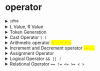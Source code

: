 # operator

<details>

<summary> বেসিক  </summary>

operator এর কাজ হলো operand এর উপর বিভিন্ন অপারেশন চালানো। a+b⁠ এখানে a এবং b হলো operand, + হলো operator. operand এবং operator মিলে যে কাজ করে তাকে expression বলে। C তে প্রতিটা expression এর শেষে সেমিকোলন দিতে হয়। সাধারণত expression এর মাধ্যমে variable এ ভ্যালু store করা হয়। expression এর আউটপুট constant ভ্যালু হয়।

&#x20;একটা expression নিজেও operand হতে পারে। যেমন- `(4-3) + (2-1)`

`<operand> <operator> <operand>`এই সিনট্যাক্স কে infix বলে।

``

</details>

<details>

<summary>L Value, R Value</summary>

lvalue মানে হলো এটা data store করতে পারে, এর একটা মেমোরি এড্রেস আছে, এবং এটা অবশ্যই একটা variable হবে, কোনোরকম constant, expression, function হবে না।

rvalue তে কোনোরকম data store করার সক্ষমতা থাকেনা, এগুলো constant, expression, function হয়।

</details>

<details>

<summary>Token Generation</summary>

Compilation process এর প্রথম ধাপ Lexical analysis. Lexical analyzer(source code স্ক্যান করে)  token এ কনভার্ট করে (যদি lexemes পাওয়া যায়)।  lexemes=  meaningful sequence of characters (highest). C তে বিভিন্ন ধরনের token আছে। যেমন:

```
1) Keywords: 
Examples- for, while, if etc.

2) Identifier
Examples- Variable name, function name etc.

3) Operators:
Examples- '+', '++', '-' etc.

4) Separators:
Examples- ', ' ';' etc
```

<img src="../.gitbook/assets/Screenshot from 2022-04-14 16-56-46.png" alt="" data-size="original">

</details>

<details>

<summary>Cast Operator <code>( )</code></summary>

Cast Operator `( )`  দিয়ে explicit ভাবে একটা ডাটা টাইপ থেকে অন্য একটা ডাটা টাইপে কনভার্সন করা যায়।&#x20;

`(type_name) expression` হলো এর সিনট্যাক্স।



</details>

<details>

<summary>Arithmetic operator <mark style="color:orange;"><code>+ - * / %</code><code>⁠</code></mark></summary>

![](../.gitbook/assets/qqq.png)

`*` `/` `%` এর অগ্রাধিকার (precedence) বেশি ( associativity বাম থেকে ডানে), এরপরের সিরিয়ালে আসবে `+` `-` (associativity বাম থেকে ডানে)। precedence একই লেভেলের হলে associativity দিয়ে হিসাব হয়। `*` `/` `%` এরা একই লেভেলের, এদের মধ্যে যে বামদিকে আসবে তার কাজই আগে হবে।

`/` এর মাধ্যমে Quotient(ভাগফল) বের হয়, `%` এর মাধ্যমে Remainder(ভাগশেষ) বের হয়।

`%` modulus operator শুধুমাত্র int এর জন্য প্রযোজ্য। modulus means the remainder part of integer division.

</details>

<details>

<summary>Increment and Decrement operator <mark style="color:orange;"><code>++ --</code></mark></summary>

এইগুলো একটা ভেরিয়েবলের ভ্যালুকে এক করে বাড়ায় বা কমায়। ধরি `a = 5;` সুতরাং, `a++` এর মানে হলো `a = a + 1;`

এই operator গুলোর সাথে **rvalue** দেয়া যায় না। `a++` হলো `a = a + 1;` এখানে `a` হলো lvalue, `a+1` হলো rvalue `(a+b)++` দিলে `(a+b)=(a+b)+1` হবে। এখানে বামদিকে `(a+b)` একটা  rvalue যেটা data store করতে পারেনা, এজন্য Increment এবং decrement operator এর সাথে rvalue দেয়া যায় না।

&#x20;`a++` হলো **post-increment operator বা postfix**. a = 5; এবং x = a++; দিলে x এর value হিসেবে আগে 5 assign হবে, তারপর a এর ভ্যালু increment হবে। এটা কোনো ভ্যারিয়েবলে ডাটা  assign এর সময়কার নিয়ম। &#x20;

```c
#include <stdio.h>  
  
int main()  
{  
  int a = 5;  
  int x;
  
    x = a++;  
  
    printf("x = %d\n", x); 
		
    // output x = 5, not 6 
  
  return 0;  
}
```



`++a` হলো **pre-increment operator বা prefix** , a = 5; এবং x = ++a; হলে এখানে আগে a এর ভ্যালু increment হয়ে 6 হবে, এবং তারপর x এর value হিসেবে assign হবে। এটাও কোনো ভ্যারিয়েবলে ডাটা  assign এর সময়কার নিয়ম। &#x20;

```c
#include <stdio.h>  
  
int main()  
{  
  int a = 5;  
  int x;
  
    x = ++a;  
  
    printf("x = %d\n", x); 
		
    // output x = 6, not 5
  
   return 0;  
}
```



Equation এর ক্ষেত্রে  **post-increment operator** আগে value **** কে Equation এ পাঠায়, তারপর ভ্যালু increment হবে।  যেমন- `a=5, b=5` হলে `a+++b` এর আউটপুট হবে 10.&#x20;

![](../.gitbook/assets/1.png)

<img src="../.gitbook/assets/Screenshot from 2022-04-14 18-08-35.png" alt="" data-size="original">



Equation এর ক্ষেত্রে  **pre-increment operator** আগে ভ্যালু increment হবে, তারপর value **** কে Equation এ পাঠায়,&#x20;

যেমন- `a=5, b=5` হলে `a+++b` এর আউটপুট হবে 10.

</details>

<details>

<summary>Assignment Operator</summary>

![](<../.gitbook/assets/Screenshot from 2022-04-15 17-19-06.png>)

এটা দিয়ে variable এ value assign করার সময় lvalue এবং rvalue খেয়াল রাখতে হয়।

`a = a + b;` এটা সঠিক, `a + b = a;` এটা ভুল।

#### Shorthand (Arithmetic Assignment Operators)

আগে (যোগ/বিয়োগ/গুণ/ভাগ) করো, তারপর R value কে L value তে assign করো।

![](<../.gitbook/assets/Screenshot from 2022-04-15 17-23-23.png>)

![](<../.gitbook/assets/Screenshot from 2022-04-15 17-25-56.png>)



</details>

<details>

<summary>Logical Operator <code>&#x26;&#x26; || !</code></summary>

![](../.gitbook/assets/logical-op.png)

&& এবং || কমপক্ষে দুইটা কন্ডিশনকে combine করে, তাই এরা বাইনারী operator। `&&` এর বেলায় দুইটা কন্ডিশনই সত্য কিনা যাচাই করা হয়। যখনই একটা কন্ডিশন false পাবে, এরপরের কন্ডিশন আর evaluate করা হবেনা, একে short circuit বলে। && এর দুইপাশে দুইটা কন্ডিশন না হয়ে যদি একটা expression থাকে এবং যদি এটার ভ্যালু শূন্য এর বেশি হয়, তাহলে expression হওয়া সত্ত্বেও আউটপুট true হবে।&#x20;

&#x20;`||` এর বেলায় কমপক্ষে একটা কন্ডিশন সত্য কিনা সেটা যাচাই করা হয়। যখনই একটা কন্ডিশন true পাবে, এরপরের কন্ডিশন আর evaluate করা হবেনা, যা  `||` এর short circuit।

`!` operator কন্ডিশনকে complement হিসেবে দেখে। (complement= true becomes false, false becomes true).

true, false এর আউটপুট বুলিয়ানে হয়, true= 1, false= 0

![](../.gitbook/assets/not-op.png)

</details>

<details>

<summary>Relational Operator <code>== != &#x3C;= >= &#x3C; ></code></summary>

![](../.gitbook/assets/relational-op.png)

এদের সবারই দুইটা operand লাগে তাই এরা বাইনারী operator.  এরা হয় true নয়তো false আউটপুট দিবে। তাই দুইটা value সত্য নাকি মিথ্যা সেটা বের করতে এই operator ব্যবহার করা হয়।

</details>
